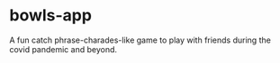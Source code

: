 # bowls-app
A fun catch phrase-charades-like game to play with friends during the covid pandemic and beyond. 

